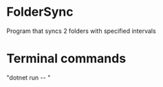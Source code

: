 # FolderSync
Program that syncs 2 folders with specified intervals

# Terminal commands

"dotnet run -- <sourceFilePath> <replicaFilePath> <intervalInSeconds>"
